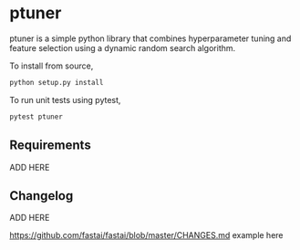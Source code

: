 # ptuner

ptuner is a simple python library that combines hyperparameter tuning and feature selection using a dynamic random search algorithm. 


To install from source,
```python
python setup.py install
```

To run unit tests using pytest,
```python
pytest ptuner
```

## Requirements
ADD HERE

## Changelog
ADD HERE

https://github.com/fastai/fastai/blob/master/CHANGES.md  example here